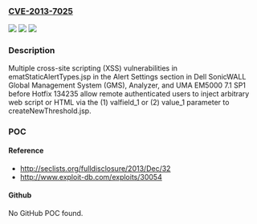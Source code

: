 ### [CVE-2013-7025](https://cve.mitre.org/cgi-bin/cvename.cgi?name=CVE-2013-7025)
![](https://img.shields.io/static/v1?label=Product&message=n%2Fa&color=blue)
![](https://img.shields.io/static/v1?label=Version&message=n%2Fa&color=blue)
![](https://img.shields.io/static/v1?label=Vulnerability&message=n%2Fa&color=brighgreen)

### Description

Multiple cross-site scripting (XSS) vulnerabilities in ematStaticAlertTypes.jsp in the Alert Settings section in Dell SonicWALL Global Management System (GMS), Analyzer, and UMA EM5000 7.1 SP1 before Hotfix 134235 allow remote authenticated users to inject arbitrary web script or HTML via the (1) valfield_1 or (2) value_1 parameter to createNewThreshold.jsp.

### POC

#### Reference
- http://seclists.org/fulldisclosure/2013/Dec/32
- http://www.exploit-db.com/exploits/30054

#### Github
No GitHub POC found.

